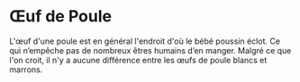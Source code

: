 # Œuf de Poule

L'œuf d'une poule est en général l'endroit d'où le bébé poussin éclot. Ce qui
n’empêche pas de nombreux êtres humains d’en manger. Malgré ce que l'on croit,
il n'y a aucune différence entre les œufs de poule blancs et marrons.
